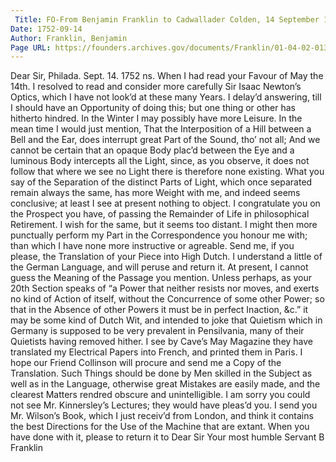```yaml
---
 Title: FO-From Benjamin Franklin to Cadwallader Colden, 14 September 1752
Date: 1752-09-14
Author: Franklin, Benjamin
Page URL: https://founders.archives.gov/documents/Franklin/01-04-02-0131
---
```


Dear Sir,
Philada. Sept. 14. 1752 ns.
When I had read your Favour of May the 14th. I resolved to read and consider more carefully Sir Isaac Newton’s Optics, which I have not look’d at these many Years. I delay’d answering, till I should have an Opportunity of doing this; but one thing or other has hitherto hindred. In the Winter I may possibly have more Leisure.
In the mean time I would just mention, That the Interposition of a Hill between a Bell and the Ear, does interrupt great Part of the Sound, tho’ not all; And we cannot be certain that an opaque Body plac’d between the Eye and a luminous Body intercepts all the Light, since, as you observe, it does not follow that where we see no Light there is therefore none existing. What you say of the Separation of the distinct Parts of Light, which once separated remain always the same, has more Weight with me, and indeed seems conclusive; at least I see at present nothing to object.
I congratulate you on the Prospect you have, of passing the Remainder of Life in philosophical Retirement. I wish for the same, but it seems too distant. I might then more punctually perform my Part in the Correspondence you honour me with; than which I have none more instructive or agreable.
Send me, if you please, the Translation of your Piece into High Dutch. I understand a little of the German Language, and will peruse and return it. At present, I cannot guess the Meaning of the Passage you mention. Unless perhaps, as your 20th Section speaks of “a Power that neither resists nor moves, and exerts no kind of Action of itself, without the Concurrence of some other Power; so that in the Absence of other Powers it must be in perfect Inaction, &c.” it may be some kind of Dutch Wit, and intended to joke that Quietism which in Germany is supposed to be very prevalent in Pensilvania, many of their Quietists having removed hither.
I see by Cave’s May Magazine they have translated my Electrical Papers into French, and printed them in Paris. I hope our Friend Collinson will procure and send me a Copy of the Translation. Such Things should be done by Men skilled in the Subject as well as in the Language, otherwise great Mistakes are easily made, and the clearest Matters rendred obscure and unintelligible.
I am sorry you could not see Mr. Kinnersley’s Lectures; they would have pleas’d you. I send you Mr. Wilson’s Book, which I just receiv’d from London, and think it contains the best Directions for the Use of the Machine that are extant. When you have done with it, please to return it to Dear Sir Your most humble Servant
B Franklin

